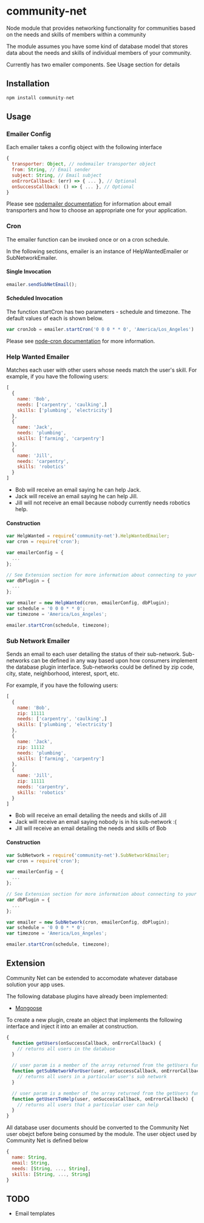 # community-net
Node module that provides networking functionality for communities based on the needs and skills of members within a community

The module assumes you have some kind of database model that stores data about the needs and skills of individual members of your community.

Currently has two emailer components.  See Usage section for details

## Installation
```js
npm install community-net
```

## Usage
### Emailer Config
Each emailer takes a config object with the following interface
```js
{
  transporter: Object, // nodemailer transporter object
  from: String, // Email sender
  subject: String, // Email subject
  onErrorCallback: (err) => { ... }, // Optional
  onSuccessCallback: () => { ... }, // Optional
}
```

Please see [nodemailer documentation](https://nodemailer.com/smtp/) for information about email transporters and how to choose an appropriate one for your application.

### Cron
The emailer function can be invoked once or on a cron schedule.

In the following sections, emailer is an instance of HelpWantedEmailer or SubNetworkEmailer.  
#### Single Invocation
```js
emailer.sendSubNetEmail();
```

#### Scheduled Invocation
The function startCron has two parameters - schedule and timezone.  The default values of each is shown below.
```js
var cronJob = emailer.startCron('0 0 0 * * 0', 'America/Los_Angeles')
```

Please see [node-cron documentation](https://github.com/kelektiv/node-cron) for more information.

### Help Wanted Emailer
Matches each user with other users whose needs match the user's skill.  For example, if you have the following users:
```js
[
  {
    name: 'Bob',
    needs: ['carpentry', 'caulking',]
    skills: ['plumbing', 'electricity']
  },
  {
    name: 'Jack',
    needs: 'plumbing',
    skills: ['farming', 'carpentry']
  },
  {
    name: 'Jill',
    needs: 'carpentry',
    skills: 'robotics'
  }
]
```

* Bob will receive an email saying he can help Jack.
* Jack will receive an email saying he can help Jill.
* Jill will not receive an email because nobody currently needs robotics help.

#### Construction
```js
var HelpWanted = require('community-net').HelpWantedEmailer;
var cron = require('cron');

var emailerConfig = {
  ...
};

// See Extension section for more information about connecting to your database
var dbPlugin = {
  ...
};

var emailer = new HelpWanted(cron, emailerConfig, dbPlugin);
var schedule = '0 0 0 * * 0';
var timezone = 'America/Los_Angeles';

emailer.startCron(schedule, timezone);
```

### Sub Network Emailer
Sends an email to each user detailing the status of their sub-network. Sub-networks can be defined in any way based upon how consumers implement the database plugin interface.  Sub-networks could be defined by zip code, city, state, neighborhood, interest, sport, etc.

For example, if you have the following users:
```js
[
  {
    name: 'Bob',
    zip: 11111
    needs: ['carpentry', 'caulking',]
    skills: ['plumbing', 'electricity']
  },
  {
    name: 'Jack',
    zip: 11112
    needs: 'plumbing',
    skills: ['farming', 'carpentry']
  },
  {
    name: 'Jill',
    zip: 11111
    needs: 'carpentry',
    skills: 'robotics'
  }
]
```

* Bob will receive an email detailing the needs and skills of Jill
* Jack will receive an email saying nobody is in his sub-network :(
* Jill will receive an email detailing the needs and skills of Bob

#### Construction
```js
var SubNetwork = require('community-net').SubNetworkEmailer;
var cron = require('cron');

var emailerConfig = {
  ...
};

// See Extension section for more information about connecting to your database
var dbPlugin = {
  ...
};

var emailer = new SubNetwork(cron, emailerConfig, dbPlugin);
var schedule = '0 0 0 * * 0';
var timezone = 'America/Los_Angeles';

emailer.startCron(schedule, timezone);
```

## Extension
Community Net can be extended to accomodate whatever database solution your app uses.

The following database plugins have already been implemented:
* [Mongoose](https://github.com/rdelhommer/community-net-mongoose)

To create a new plugin, create an object that implements the following interface and inject it into an emailer at construction.
```js
{
  function getUsers(onSuccessCallback, onErrorCallback) {
    // returns all users in the database
  }

  // user param is a member of the array returned from the getUsers function on this interface
  function getSubNetworkForUser(user, onSuccessCallback, onErrorCallback) {
    // returns all users in a particular user's sub network
  }

  // user param is a member of the array returned from the getUsers function on this interface
  function getUsersToHelp(user, onSuccessCallback, onErrorCallback) {
    // returns all users that a particular user can help
  }
}
```

All database user documents should be converted to the Community Net user obejct before being consumed by the module. The user object used by Community Net is defined below
```js
{
  name: String,
  email: String,
  needs: [String, ..., String],
  skills: [String, ..., String]
}
```

## TODO
* Email templates
